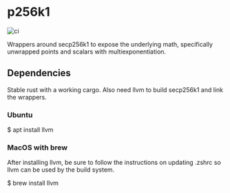 # p256k1

![ci](https://github.com/Trust-Machines/p256k1/actions/workflows/ci.yml/badge.svg)

Wrappers around secp256k1 to expose the underlying math, specifically unwrapped points and scalars with multiexponentiation.

## Dependencies
Stable rust with a working cargo.  Also need llvm to build secp256k1 and link the wrappers.

### Ubuntu
$ apt install llvm

### MacOS with brew
After installing llvm, be sure to follow the instructions on updating .zshrc so llvm can be used by the build system.

$ brew install llvm
